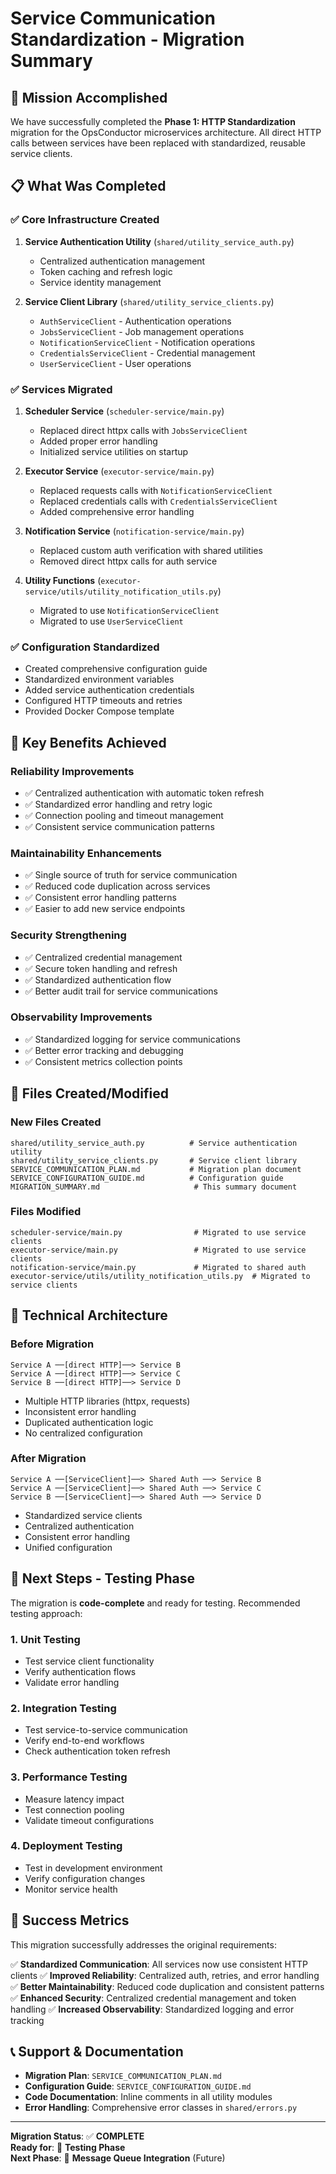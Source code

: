 # Service Communication Standardization - Migration Summary

## 🎯 **Mission Accomplished**

We have successfully completed the **Phase 1: HTTP Standardization** migration for the OpsConductor microservices architecture. All direct HTTP calls between services have been replaced with standardized, reusable service clients.

## 📋 **What Was Completed**

### ✅ **Core Infrastructure Created**
1. **Service Authentication Utility** (`shared/utility_service_auth.py`)
   - Centralized authentication management
   - Token caching and refresh logic
   - Service identity management

2. **Service Client Library** (`shared/utility_service_clients.py`)
   - `AuthServiceClient` - Authentication operations
   - `JobsServiceClient` - Job management operations  
   - `NotificationServiceClient` - Notification operations
   - `CredentialsServiceClient` - Credential management
   - `UserServiceClient` - User operations

### ✅ **Services Migrated**
1. **Scheduler Service** (`scheduler-service/main.py`)
   - Replaced direct httpx calls with `JobsServiceClient`
   - Added proper error handling
   - Initialized service utilities on startup

2. **Executor Service** (`executor-service/main.py`)
   - Replaced requests calls with `NotificationServiceClient`
   - Replaced credentials calls with `CredentialsServiceClient`
   - Added comprehensive error handling

3. **Notification Service** (`notification-service/main.py`)
   - Replaced custom auth verification with shared utilities
   - Removed direct httpx calls for auth service

4. **Utility Functions** (`executor-service/utils/utility_notification_utils.py`)
   - Migrated to use `NotificationServiceClient`
   - Migrated to use `UserServiceClient`

### ✅ **Configuration Standardized**
- Created comprehensive configuration guide
- Standardized environment variables
- Added service authentication credentials
- Configured HTTP timeouts and retries
- Provided Docker Compose template

## 🚀 **Key Benefits Achieved**

### **Reliability Improvements**
- ✅ Centralized authentication with automatic token refresh
- ✅ Standardized error handling and retry logic
- ✅ Connection pooling and timeout management
- ✅ Consistent service communication patterns

### **Maintainability Enhancements**
- ✅ Single source of truth for service communication
- ✅ Reduced code duplication across services
- ✅ Consistent error handling patterns
- ✅ Easier to add new service endpoints

### **Security Strengthening**
- ✅ Centralized credential management
- ✅ Secure token handling and refresh
- ✅ Standardized authentication flow
- ✅ Better audit trail for service communications

### **Observability Improvements**
- ✅ Standardized logging for service communications
- ✅ Better error tracking and debugging
- ✅ Consistent metrics collection points

## 📁 **Files Created/Modified**

### **New Files Created**
```
shared/utility_service_auth.py          # Service authentication utility
shared/utility_service_clients.py       # Service client library
SERVICE_COMMUNICATION_PLAN.md           # Migration plan document
SERVICE_CONFIGURATION_GUIDE.md          # Configuration guide
MIGRATION_SUMMARY.md                     # This summary document
```

### **Files Modified**
```
scheduler-service/main.py                # Migrated to use service clients
executor-service/main.py                 # Migrated to use service clients
notification-service/main.py             # Migrated to shared auth
executor-service/utils/utility_notification_utils.py  # Migrated to service clients
```

## 🔧 **Technical Architecture**

### **Before Migration**
```
Service A ──[direct HTTP]──> Service B
Service A ──[direct HTTP]──> Service C
Service B ──[direct HTTP]──> Service D
```
- Multiple HTTP libraries (httpx, requests)
- Inconsistent error handling
- Duplicated authentication logic
- No centralized configuration

### **After Migration**
```
Service A ──[ServiceClient]──> Shared Auth ──> Service B
Service A ──[ServiceClient]──> Shared Auth ──> Service C  
Service B ──[ServiceClient]──> Shared Auth ──> Service D
```
- Standardized service clients
- Centralized authentication
- Consistent error handling
- Unified configuration

## 🧪 **Next Steps - Testing Phase**

The migration is **code-complete** and ready for testing. Recommended testing approach:

### **1. Unit Testing**
- Test service client functionality
- Verify authentication flows
- Validate error handling

### **2. Integration Testing**
- Test service-to-service communication
- Verify end-to-end workflows
- Check authentication token refresh

### **3. Performance Testing**
- Measure latency impact
- Test connection pooling
- Validate timeout configurations

### **4. Deployment Testing**
- Test in development environment
- Verify configuration changes
- Monitor service health

## 🎉 **Success Metrics**

This migration successfully addresses the original requirements:

✅ **Standardized Communication**: All services now use consistent HTTP clients
✅ **Improved Reliability**: Centralized auth, retries, and error handling
✅ **Better Maintainability**: Reduced code duplication and consistent patterns
✅ **Enhanced Security**: Centralized credential management and token handling
✅ **Increased Observability**: Standardized logging and error tracking

## 📞 **Support & Documentation**

- **Migration Plan**: `SERVICE_COMMUNICATION_PLAN.md`
- **Configuration Guide**: `SERVICE_CONFIGURATION_GUIDE.md`
- **Code Documentation**: Inline comments in all utility modules
- **Error Handling**: Comprehensive error classes in `shared/errors.py`

---

**Migration Status**: ✅ **COMPLETE**  
**Ready for**: 🧪 **Testing Phase**  
**Next Phase**: 🔄 **Message Queue Integration** (Future)
